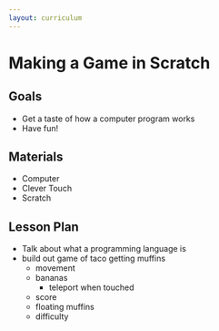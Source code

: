 ```yaml
---
layout: curriculum
---
```


# Making a Game in Scratch 

## Goals

* Get a taste of how a computer program works
* Have fun!

## Materials

* Computer 
* Clever Touch
* Scratch

## Lesson Plan

* Talk about what a programming language is
* build out game of taco getting muffins
  * movement
  * bananas
    * teleport when touched
  * score
  * floating muffins
  * difficulty

